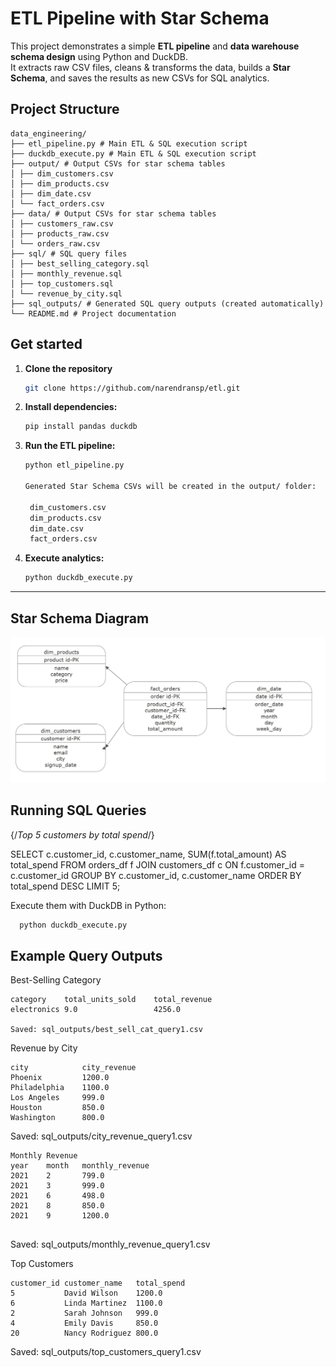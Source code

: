 #  ETL Pipeline with Star Schema 

This project demonstrates a simple **ETL pipeline** and **data warehouse schema design** using Python and DuckDB.  
It extracts raw CSV files, cleans & transforms the data, builds a **Star Schema**, and saves the results as new CSVs for SQL analytics.  

## Project Structure
```
data_engineering/
├── etl_pipeline.py # Main ETL & SQL execution script
├── duckdb_execute.py # Main ETL & SQL execution script
├── output/ # Output CSVs for star schema tables
│ ├── dim_customers.csv
│ ├── dim_products.csv
│ ├── dim_date.csv
│ └── fact_orders.csv
├── data/ # Output CSVs for star schema tables
│ ├── customers_raw.csv
│ ├── products_raw.csv
│ └── orders_raw.csv
├── sql/ # SQL query files
│ ├── best_selling_category.sql
│ ├── monthly_revenue.sql
│ ├── top_customers.sql
│ └── revenue_by_city.sql
├── sql_outputs/ # Generated SQL query outputs (created automatically)
└── README.md # Project documentation
```
## Get started

1. **Clone the repository**
   ```bash
   git clone https://github.com/narendransp/etl.git
   ```
2. **Install dependencies:**
   ```bash
   pip install pandas duckdb
   ```
3. **Run the ETL pipeline:**
   ```bash
   python etl_pipeline.py

   Generated Star Schema CSVs will be created in the output/ folder:

    dim_customers.csv
    dim_products.csv
    dim_date.csv
    fact_orders.csv

   ```
4. **Execute analytics:**
   ```bash
   python duckdb_execute.py
   ```

---


## Star Schema Diagram

![Star Schema](./Star_schema.jpg)


## Running SQL Queries

{/*Top 5 customers by total spend*/}

SELECT 
    c.customer_id,
    c.customer_name,
    SUM(f.total_amount) AS total_spend
FROM orders_df f
JOIN customers_df c ON f.customer_id = c.customer_id
GROUP BY c.customer_id, c.customer_name
ORDER BY total_spend DESC
LIMIT 5;

Execute them with DuckDB in Python:
``` bash
  python duckdb_execute.py
```


## Example Query Outputs
Best-Selling Category
```
category	total_units_sold	total_revenue
electronics	9.0	                4256.0

Saved: sql_outputs/best_sell_cat_query1.csv
```
Revenue by City
```
city	        city_revenue
Phoenix	        1200.0
Philadelphia    1100.0
Los Angeles	    999.0
Houston	        850.0
Washington	    800.0

```

Saved: sql_outputs/city_revenue_query1.csv

```
Monthly Revenue
year	month	monthly_revenue
2021	2	    799.0
2021	3	    999.0
2021	6	    498.0
2021	8	    850.0
2021	9	    1200.0


```

Saved: sql_outputs/monthly_revenue_query1.csv

Top Customers

```
customer_id	customer_name	total_spend
5	        David Wilson	1200.0
6	        Linda Martinez	1100.0
2	        Sarah Johnson	999.0
4	        Emily Davis	    850.0
20	        Nancy Rodriguez	800.0

```
Saved: sql_outputs/top_customers_query1.csv